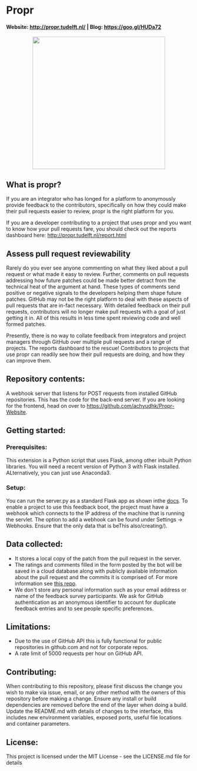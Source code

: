 # Propr
#### Website: http://propr.tudelft.nl/  |  Blog: https://goo.gl/HUDa72

<p align="center">
<img src="https://github.com/achyudhk/Propr-Website/blob/master/img/propr_logo_straight.png" width="360">
</p>

## What is propr?
If you are an integrator who has longed for a platform to anonymously provide feedback to the contributors, specifically on how they could make their pull requests easier to review, propr is the right platform for you.

If you are a developer contributing to a project that uses propr and you want to know how your pull requests fare, you should check out the reports dashboard here: http://propr.tudelft.nl/report.html

## Assess pull request reviewability
Rarely do you ever see anyone commenting on what they liked about a pull request or what made it easy to review. Further, comments on pull requests addressing how future patches could be made better detract from the technical heat of the argument at hand. These types of comments send positive or negative signals to the developers helping them shape future patches. GitHub may not be the right platform to deal with these aspects of pull requests that are in-fact necessary. With detailed feedback on their pull requests, contributors will no longer make pull requests with a goal of just getting it in. All of this results in less time spent reviewing code and well formed patches.

Presently, there is no way to collate feedback from integrators and project managers through GitHub over multiple pull requests and a range of projects. The reports dashboard to the rescue! Contributors to projects that use propr can readily see how their pull requests are doing, and how they can improve them.

## Repository contents:
A webhook server that listens for POST requests from installed GitHub repositories. This has the code for the back-end server.
If you are looking for the frontend, head on over to https://github.com/achyudhk/Propr-Website. 
## Getting started:
### Prerequisites:
This extension is a Python script that uses Flask, among other inbuilt Python libraries. You will need a recent version of Python 3 with Flask installed. ALternatively, you can just use Anaconda3.
### Setup:
You can run the server.py as a standard Flask app as shown inthe [docs](http://flask.pocoo.org/docs/0.12/). To enable a project to use this feedback boot, the project must have a webhook which connects to the IP address of the machine that is running the servlet. The option to add a webhook can be found under Settings -> Webhooks. Ensure that the only data that is beThis also/creating/). 

## Data collected:
* It stores a local copy of the patch from the pull request in the server.
* The ratings and comments filled in the form posted by the bot will be saved in a cloud database along with publicly available information about the pull request and the commits it is comprised of. For more information see [this repo](https://github.com/achyudhk/Pull-Request-Feedback-Website).
* We don't store any personal information such as your email address or name of the feedback survey participants. We ask for GitHub authentication as an anonymous identifier to account for duplicate feedback entries and to see people specific preferences.

## Limitations:
* Due to the use of GitHub API this is fully functional for public repositories in github.com and not for corporate repos.
* A rate limit of 5000 requests per hour on GitHub API.

## Contributing:
When contributing to this repository, please first discuss the change you wish to make via issue, email, or any other method with the owners of this repository before making a change. Ensure any install or build dependencies are removed before the end of the layer when doing a build. Update the README.md with details of changes to the interface, this includes new environment variables, exposed ports, useful file locations and container parameters.

## License:
This project is licensed under the MIT License - see the LICENSE.md file for details
